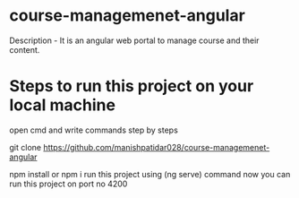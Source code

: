 # course-managemenet-angular
Description - It is an angular web portal to manage course and their content.

# Steps to run this project on your local machine
open cmd and write commands step by steps

git clone https://github.com/manishpatidar028/course-managemenet-angular

npm install or npm i run this project using (ng serve) command now you can run this project on port no 4200